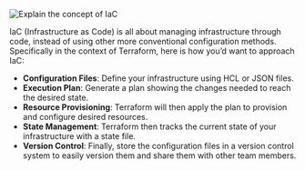 ![Explain the concept of IaC](https://assets.roadmap.sh/guest/infrastructure-as-code-with-terraform-fbhi6.png)

IaC (Infrastructure as Code) is all about managing infrastructure through code, instead of using other more conventional configuration methods. Specifically in the context of Terraform, here is how you’d want to approach IaC:

- **Configuration Files**: Define your infrastructure using HCL or JSON files.
- **Execution Plan**: Generate a plan showing the changes needed to reach the desired state.
- **Resource Provisioning**: Terraform will then apply the plan to provision and configure desired resources.
- **State Management**: Terraform then tracks the current state of your infrastructure with a state file.
- **Version Control**: Finally, store the configuration files in a version control system to easily version them and share them with other team members.